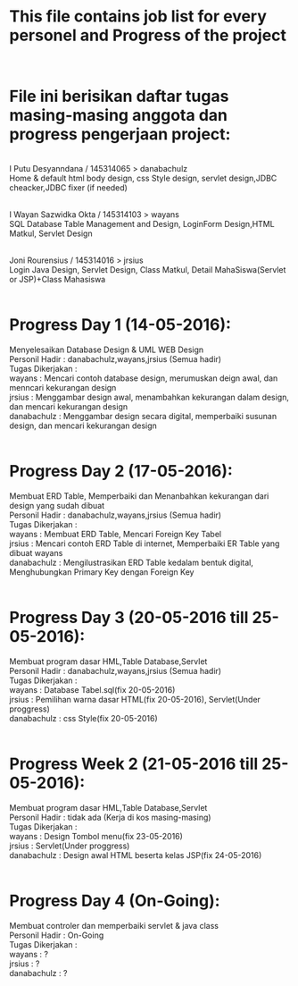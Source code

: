<h1>This file contains job list for every personel and Progress of the project</h1><br>
<h1>File ini berisikan daftar tugas masing-masing anggota dan progress pengerjaan project:</h1><br>
I Putu Desyanndana / 145314065 > danabachulz <br>
Home & default html body design, css Style design, servlet design,JDBC cheacker,JDBC fixer (if needed)<br><br>

I Wayan Sazwidka Okta / 145314103 > wayans <br>
SQL Database Table Management and Design, LoginForm Design,HTML Matkul, Servlet Design<br><br>

Joni Rourensius / 145314016 > jrsius<br>
Login Java Design, Servlet Design, Class Matkul, Detail MahaSiswa(Servlet or JSP)+Class Mahasiswa<br><br>

<h1>Progress Day 1 (14-05-2016):</h1> Menyelesaikan Database Design & UML WEB Design<br>
Personil Hadir : danabachulz,wayans,jrsius (Semua hadir)<br>
Tugas Dikerjakan :<br>
wayans      : Mencari contoh database design, merumuskan deign awal, dan menncari kekurangan design<br>
jrsius      : Menggambar design awal, menambahkan kekurangan dalam design, dan mencari kekurangan design<br>
danabachulz : Menggambar design secara digital, memperbaiki susunan design, dan mencari kekurangan design<br><br>

<h1>Progress Day 2 (17-05-2016):</h1>Membuat ERD Table, Memperbaiki dan Menanbahkan kekurangan dari design yang sudah dibuat<br>
Personil Hadir : danabachulz,wayans,jrsius (Semua hadir)<br>
Tugas Dikerjakan :<br>
wayans      : Membuat ERD Table, Mencari Foreign Key Tabel<br>
jrsius      : Mencari contoh ERD Table di internet, Memperbaiki ER Table yang dibuat wayans<br>
danabachulz : Mengilustrasikan ERD Table kedalam bentuk digital, Menghubungkan Primary Key dengan Foreign Key<br><br>

<h1>Progress Day 3 (20-05-2016 till 25-05-2016):</h1>Membuat program dasar HML,Table Database,Servlet<br>
Personil Hadir : danabachulz,wayans,jrsius (Semua hadir)<br>
Tugas Dikerjakan :<br>
wayans      : Database Tabel.sql(fix 20-05-2016)<br>
jrsius      : Pemilihan warna dasar HTML(fix 20-05-2016), Servlet(Under proggress)<br>
danabachulz : css Style(fix 20-05-2016)<br><br>

<h1>Progress Week 2 (21-05-2016 till 25-05-2016):</h1>Membuat program dasar HML,Table Database,Servlet<br>
Personil Hadir : tidak ada (Kerja di kos masing-masing)<br>
Tugas Dikerjakan :<br>
wayans      : Design Tombol menu(fix 23-05-2016)<br>
jrsius      : Servlet(Under proggress)<br>
danabachulz : Design awal HTML beserta kelas JSP(fix 24-05-2016)<br><br>

<h1>Progress Day 4 (On-Going):</h1>Membuat controler dan memperbaiki servlet & java class<br>
Personil Hadir : On-Going<br>
Tugas Dikerjakan :<br>
wayans      : ?<br>
jrsius      : ?<br>
danabachulz : ?<br><br>
